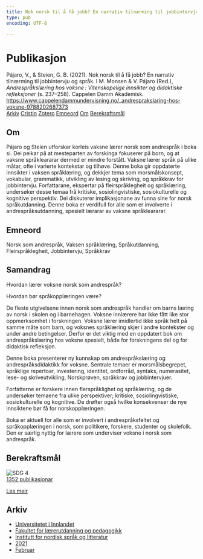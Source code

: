 ```yaml
---
title: Nok norsk til å få jobb? En narrativ tilnærming til jobbintervju og språk
type: pub
encoding: UTF-8

---
```

<h1>Publikasjon</h1>
<article id="csl-bib-container-2XA8H4VD" class="csl-bib-container">
  <div class="csl-bib-body"> <div class="csl-entry">Pájaro, V., &#38; Steien, G. B. (2021). Nok norsk til å få jobb? En narrativ tilnærming til jobbintervju og språk. I M. Monsen &#38; V. Pájaro (Red.), <i>Andrespråkslæring hos voksne : Vitenskapelige innsikter og didaktiske refleksjoner</i> (s. 237–258). Cappelen Damm Akademisk. <a href="https://www.cappelendammundervisning.no/_andresprakslaring-hos-voksne-9788202687373">https://www.cappelendammundervisning.no/_andresprakslaring-hos-voksne-9788202687373</a></div> </div>
  <div class="csl-bib-buttons">
    <a href="#taxonomy-article-2XA8H4VD" alt="archive" class="csl-bib-button">Arkiv</a>
    <a href="https://app.cristin.no/results/show.jsf?id=1893823" alt="Cristin" class="csl-bib-button">Cristin</a>
    <a href="http://zotero.org/groups/5881554/items/2XA8H4VD" alt="Zotero" class="csl-bib-button">Zotero</a>
    <a href="#keywords-article-2XA8H4VD" alt="keywords" class="csl-bib-button">Emneord</a>
    <a href="#about-article-2XA8H4VD" alt="about_pub" class="csl-bib-button">Om</a>
    <a href="#sdg-article-2XA8H4VD" alt="sdg" class="csl-bib-button">Berekraftsmål</a>
  </div>
  <div id="csl-bib-meta-container-2XA8H4VD"></div>
</article>
<div id="csl-bib-meta-2XA8H4VD" class="csl-bib-meta">
  <article id="about-article-2XA8H4VD" class="about_pub-article">
    <h1>Om</h1>
    Pájaro og Steien utforskar korleis vaksne lærer norsk som andrespråk i boka si. Dei peikar på at mesteparten av forskinga fokuserer på born, og at vaksne språkleararar dermed er mindre forstått. Vaksne lærer språk på ulike måtar, ofte i varierte kontekstar og tilhøve. Denne boka gir oppdaterte innsikter i vaksen språklæring, og dekkjer tema som morsmålskonsept, vokabular, grammatikk, utvikling av lesing og skriving, og språkkrav for jobbintervju. Forfattarane, ekspertar på fleirspråklegheit og språklæring, undersøker desse temaa frå kritiske, sosiolingvistiske, sosiokulturelle og kognitive perspektiv. Dei diskuterer implikasjonane av funna sine for norsk språkutdanning. Denne boka er verdifull for alle som er involverte i andrespråksutdanning, spesielt lærarar av vaksne språkleararar.
  </article>
  <article id="keywords-article-2XA8H4VD" class="keywords-article">
    <h1>Emneord</h1>
    Norsk som andrespråk, Vaksen språklæring, Språkutdanning, Fleirspråklegheit, Jobbintervju, Språkkrav
  </article>
  <article id="abstract-article-2XA8H4VD" class="abstract-article">
    <h1>Samandrag</h1>
    Hvordan lærer voksne norsk som andrespråk? 
 
Hvordan bør språkopplæringen være? 
 
De fleste utgivelsene innen norsk som andrespråk handler om barns læring av norsk i skolen og i barnehagen. Voksne innlærere har ikke fått like stor oppmerksomhet i forskningen. Voksne lærer imidlertid ikke språk helt på samme måte som barn, og voksnes språklæring skjer i andre kontekster og under andre betingelser. Derfor er det viktig med en oppdatert bok om andrespråkslæring hos voksne spesielt, både for forskningens del og for didaktisk refleksjon. 
 
Denne boka presenterer ny kunnskap om andrespråkslæring og andrespråksdidaktikk for voksne. Sentrale temaer er morsmålsbegrepet, språklige repertoar, investering, identitet, ordforråd, syntaks, numerasitet, lese- og skriveutvikling, Norskprøven, språkkrav og jobbintervjuer. 
 
Forfatterne er forskere innen flerspråklighet og språklæring, og de undersøker temaene fra ulike perspektiver; kritiske, sosiolingvistiske, sosiokulturelle og kognitive. De drøfter også hvilke konsekvenser de nye innsiktene bør få for norskopplæringen. 
 
Boka er aktuell for alle som er involvert i andrespråksfeltet og språkopplæringen i norsk, som politikere, forskere, studenter og skolefolk. Den er særlig nyttig for lærere som underviser voksne i norsk som andrespråk.
  </article>
  <article id="sdg-article-2XA8H4VD" class="sdg-article">
    <h1>Berekraftsmål</h1>
    <div class="sdg-container"><div id="sdg4" class="sdg">
        <img src="{{< params subfolder >}}images/sdg/sdg04_nn.png" class="image" alt="SDG 4">
        <div class="sdg-overlay">
          <a href="/nn/archive/?key=?sdg=4#archive" class="sdg-publication-count"><span>1352</span> publikasjonar</a>
          <p><a href="https://fn.no/om-fn/fns-baerekraftsmaal/god-utdanning?lang=nno-NO" class="sdg-read-more">Les meir</a></p>
        </div>
      </div></div>
  </article>
  <article id="taxonomy-article-2XA8H4VD" class="taxonomy-article">
    <h1>Arkiv</h1>
    <ul>
      <li>
        <a href="/nn/archive/?key=3DCRN523">Universitetet i Innlandet</a>
      </li>
      <li>
        <a href="/nn/archive/?key=WYNZA47F">Fakultet for lærerutdanning og pedagogikk</a>
      </li>
      <li>
        <a href="/nn/archive/?key=T9U6ILTU">Institutt for nordisk språk og litteratur</a>
      </li>
      <li>
        <a href="/nn/archive/?key=IAPSBJWP">2021</a>
      </li>
      <li>
        <a href="/nn/archive/?key=INK4CSLC">Februar</a>
      </li>
    </ul>
  </article>
</div>

